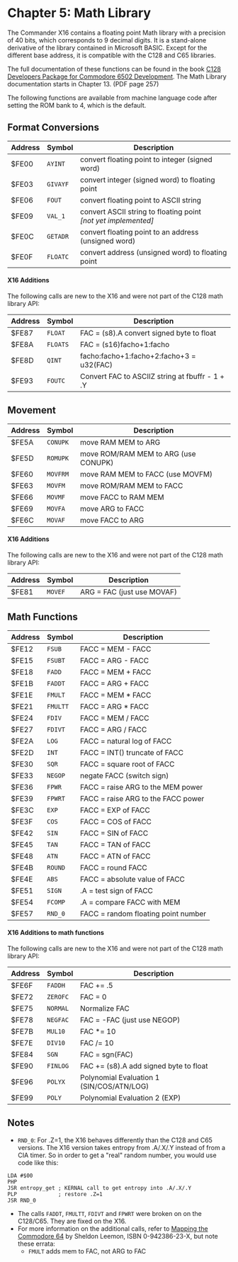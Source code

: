 
# Chapter 5: Math Library

The Commander X16 contains a floating point Math library with a precision of 40 bits, which corresponds to 9 decimal digits. It is a stand-alone derivative of the library contained in Microsoft BASIC. Except for the different base address, it is compatible with the C128 and C65 libraries.

The full documentation of these functions can be found in the book [C128 Developers Package for Commodore 6502 Development](http://www.zimmers.net/anonftp/pub/cbm/schematics/computers/c128/servicemanuals/C128_Developers_Package_for_Commodore_6502_Development_(1987_Oct).pdf). The Math Library documentation starts in Chapter 13. (PDF page 257)

The following functions are available from machine language code after setting the ROM bank to 4, which is the default.

## Format Conversions

| Address | Symbol   | Description                                                        |
|---------|----------|--------------------------------------------------------------------|
| $FE00   | `AYINT`  | convert floating point to integer (signed word)                    |
| $FE03   | `GIVAYF` | convert integer (signed word) to floating point                    |
| $FE06   | `FOUT`   | convert floating point to ASCII string                             |
| $FE09   | `VAL_1`  | convert ASCII string to floating point<br/>*[not yet implemented]* |
| $FE0C   | `GETADR` | convert floating point to an address (unsigned word)               |
| $FE0F   | `FLOATC` | convert address (unsigned word) to floating point                  |  

#### X16 Additions

The following calls are new to the X16 and were not part of the C128 math library API:

| Address | Symbol   | Description                                     |
|---------|----------|-------------------------------------------------|
| $FE87   | `FLOAT`  | FAC = (s8).A   convert signed byte to float     |
| $FE8A   | `FLOATS` | FAC = (s16)facho+1:facho                        |
| $FE8D   | `QINT`   | facho:facho+1:facho+2:facho+3 = u32(FAC)        |
| $FE93   | `FOUTC`  | Convert FAC to ASCIIZ string at fbuffr - 1 + .Y |


## Movement

| Address | Symbol   | Description                          |
|---------|----------|--------------------------------------|
| $FE5A   | `CONUPK` | move RAM MEM to ARG                  |
| $FE5D   | `ROMUPK` | move ROM/RAM MEM to ARG (use CONUPK) |
| $FE60   | `MOVFRM` | move RAM MEM to FACC (use MOVFM)     |
| $FE63   | `MOVFM`  | move ROM/RAM MEM to FACC             |
| $FE66   | `MOVMF`  | move FACC to RAM MEM                 |
| $FE69   | `MOVFA`  | move ARG to FACC                     |
| $FE6C   | `MOVAF`  | move FACC to ARG                     |

#### X16 Additions

The following calls are new to the X16 and were not part of the C128 math library API:

| Address | Symbol  | Description                                     |
|---------|---------|-------------------------------------------------|
| $FE81   | `MOVEF` | ARG = FAC    (just use MOVAF)                   |


## Math Functions

| Address | Symbol   | Description                           |
|---------|----------|---------------------------------------|
| $FE12   | `FSUB`   | FACC = MEM - FACC                     |
| $FE15   | `FSUBT`  | FACC = ARG - FACC                     |
| $FE18   | `FADD`   | FACC = MEM + FACC                     |
| $FE1B   | `FADDT`  | FACC = ARG + FACC                     |
| $FE1E   | `FMULT`  | FACC = MEM * FACC                     |
| $FE21   | `FMULTT` | FACC = ARG * FACC                     |
| $FE24   | `FDIV`   | FACC = MEM / FACC                     |
| $FE27   | `FDIVT`  | FACC = ARG / FACC                     |
| $FE2A   | `LOG`    | FACC = natural log of FACC            |
| $FE2D   | `INT`    | FACC = INT() truncate of FACC         |
| $FE30   | `SQR`    | FACC = square root of FACC            |
| $FE33   | `NEGOP`  | negate FACC (switch sign)             |
| $FE36   | `FPWR`   | FACC = raise ARG to the MEM power     |
| $FE39   | `FPWRT`  | FACC = raise ARG to the FACC power    |
| $FE3C   | `EXP`    | FACC = EXP of FACC                    |
| $FE3F   | `COS`    | FACC = COS of FACC                    |
| $FE42   | `SIN`    | FACC = SIN of FACC                    |
| $FE45   | `TAN`    | FACC = TAN of FACC                    |
| $FE48   | `ATN`    | FACC = ATN of FACC                    |
| $FE4B   | `ROUND`  | FACC = round FACC                     |
| $FE4E   | `ABS`    | FACC = absolute value of FACC         |
| $FE51   | `SIGN`   | .A = test sign of FACC                |
| $FE54   | `FCOMP`  | .A = compare FACC with MEM            |
| $FE57   | `RND_0`  | FACC = random floating point number   |

#### X16 Additions to math functions

The following calls are new to the X16 and were not part of the C128 math library API:

| Address | Symbol   | Description                               |
|---------|----------|-------------------------------------------|
| $FE6F   | `FADDH`  | FAC += .5                                 |
| $FE72   | `ZEROFC` | FAC = 0                                   |
| $FE75   | `NORMAL` | Normalize FAC                             |
| $FE78   | `NEGFAC` | FAC = -FAC   (just use NEGOP)             |
| $FE7B   | `MUL10`  | FAC *= 10                                 |
| $FE7E   | `DIV10`  | FAC /= 10                                 |
| $FE84   | `SGN`    | FAC = sgn(FAC)                            |
| $FE90   | `FINLOG` | FAC += (s8).A   add signed byte to float  |
| $FE96   | `POLYX`  | Polynomial Evaluation 1 (SIN/COS/ATN/LOG) |
| $FE99   | `POLY`   | Polynomial Evaluation 2 (EXP)             |


## Notes

* `RND_0`: For .Z=1, the X16 behaves differently than the C128 and C65 versions. The X16 version takes entropy from .A/.X/.Y instead of from a CIA timer. So in order to get a "real" random number, you would use code like this:

```ASM
LDA #$00
PHP
JSR entropy_get ; KERNAL call to get entropy into .A/.X/.Y
PLP             ; restore .Z=1
JSR RND_0
```

* The calls `FADDT`, `FMULTT`, `FDIVT` and `FPWRT` were broken on on the C128/C65. They are fixed on the X16.
* For more information on the additional calls, refer to [Mapping the Commodore 64](http://unusedino.de/ec64/technical/project64/mapping_c64.html) by Sheldon Leemon, ISBN 0-942386-23-X, but note these errata:
  * `FMULT` adds mem to FAC, not ARG to FAC

<!-- For PDF formatting -->
<div class="page-break"></div>
